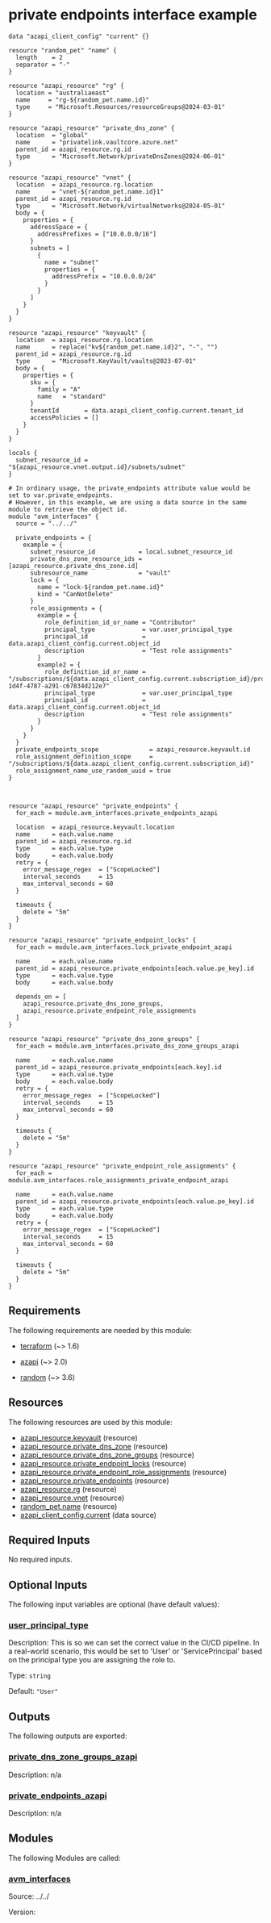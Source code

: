 <!-- BEGIN_TF_DOCS -->
# private endpoints interface example

```hcl
data "azapi_client_config" "current" {}

resource "random_pet" "name" {
  length    = 2
  separator = "-"
}

resource "azapi_resource" "rg" {
  location = "australiaeast"
  name     = "rg-${random_pet.name.id}"
  type     = "Microsoft.Resources/resourceGroups@2024-03-01"
}

resource "azapi_resource" "private_dns_zone" {
  location  = "global"
  name      = "privatelink.vaultcore.azure.net"
  parent_id = azapi_resource.rg.id
  type      = "Microsoft.Network/privateDnsZones@2024-06-01"
}

resource "azapi_resource" "vnet" {
  location  = azapi_resource.rg.location
  name      = "vnet-${random_pet.name.id}1"
  parent_id = azapi_resource.rg.id
  type      = "Microsoft.Network/virtualNetworks@2024-05-01"
  body = {
    properties = {
      addressSpace = {
        addressPrefixes = ["10.0.0.0/16"]
      }
      subnets = [
        {
          name = "subnet"
          properties = {
            addressPrefix = "10.0.0.0/24"
          }
        }
      ]
    }
  }
}

resource "azapi_resource" "keyvault" {
  location  = azapi_resource.rg.location
  name      = replace("kv${random_pet.name.id}2", "-", "")
  parent_id = azapi_resource.rg.id
  type      = "Microsoft.KeyVault/vaults@2023-07-01"
  body = {
    properties = {
      sku = {
        family = "A"
        name   = "standard"
      }
      tenantId       = data.azapi_client_config.current.tenant_id
      accessPolicies = []
    }
  }
}

locals {
  subnet_resource_id = "${azapi_resource.vnet.output.id}/subnets/subnet"
}

# In ordinary usage, the private_endpoints attribute value would be set to var.private_endpoints.
# However, in this example, we are using a data source in the same module to retrieve the object id.
module "avm_interfaces" {
  source = "../../"

  private_endpoints = {
    example = {
      subnet_resource_id            = local.subnet_resource_id
      private_dns_zone_resource_ids = [azapi_resource.private_dns_zone.id]
      subresource_name              = "vault"
      lock = {
        name = "lock-${random_pet.name.id}"
        kind = "CanNotDelete"
      }
      role_assignments = {
        example = {
          role_definition_id_or_name = "Contributor"
          principal_type             = var.user_principal_type
          principal_id               = data.azapi_client_config.current.object_id
          description                = "Test role assignments"
        }
        example2 = {
          role_definition_id_or_name = "/subscriptions/${data.azapi_client_config.current.subscription_id}/providers/Microsoft.Authorization/roleDefinitions/4d97b98b-1d4f-4787-a291-c67834d212e7"
          principal_type             = var.user_principal_type
          principal_id               = data.azapi_client_config.current.object_id
          description                = "Test role assignments"
        }
      }
    }
  }
  private_endpoints_scope              = azapi_resource.keyvault.id
  role_assignment_definition_scope     = "/subscriptions/${data.azapi_client_config.current.subscription_id}"
  role_assignment_name_use_random_uuid = true
}



resource "azapi_resource" "private_endpoints" {
  for_each = module.avm_interfaces.private_endpoints_azapi

  location  = azapi_resource.keyvault.location
  name      = each.value.name
  parent_id = azapi_resource.rg.id
  type      = each.value.type
  body      = each.value.body
  retry = {
    error_message_regex  = ["ScopeLocked"]
    interval_seconds     = 15
    max_interval_seconds = 60
  }

  timeouts {
    delete = "5m"
  }
}

resource "azapi_resource" "private_endpoint_locks" {
  for_each = module.avm_interfaces.lock_private_endpoint_azapi

  name      = each.value.name
  parent_id = azapi_resource.private_endpoints[each.value.pe_key].id
  type      = each.value.type
  body      = each.value.body

  depends_on = [
    azapi_resource.private_dns_zone_groups,
    azapi_resource.private_endpoint_role_assignments
  ]
}

resource "azapi_resource" "private_dns_zone_groups" {
  for_each = module.avm_interfaces.private_dns_zone_groups_azapi

  name      = each.value.name
  parent_id = azapi_resource.private_endpoints[each.key].id
  type      = each.value.type
  body      = each.value.body
  retry = {
    error_message_regex  = ["ScopeLocked"]
    interval_seconds     = 15
    max_interval_seconds = 60
  }

  timeouts {
    delete = "5m"
  }
}

resource "azapi_resource" "private_endpoint_role_assignments" {
  for_each = module.avm_interfaces.role_assignments_private_endpoint_azapi

  name      = each.value.name
  parent_id = azapi_resource.private_endpoints[each.value.pe_key].id
  type      = each.value.type
  body      = each.value.body
  retry = {
    error_message_regex  = ["ScopeLocked"]
    interval_seconds     = 15
    max_interval_seconds = 60
  }

  timeouts {
    delete = "5m"
  }
}
```

<!-- markdownlint-disable MD033 -->
## Requirements

The following requirements are needed by this module:

- <a name="requirement_terraform"></a> [terraform](#requirement\_terraform) (~> 1.6)

- <a name="requirement_azapi"></a> [azapi](#requirement\_azapi) (~> 2.0)

- <a name="requirement_random"></a> [random](#requirement\_random) (~> 3.6)

## Resources

The following resources are used by this module:

- [azapi_resource.keyvault](https://registry.terraform.io/providers/azure/azapi/latest/docs/resources/resource) (resource)
- [azapi_resource.private_dns_zone](https://registry.terraform.io/providers/azure/azapi/latest/docs/resources/resource) (resource)
- [azapi_resource.private_dns_zone_groups](https://registry.terraform.io/providers/azure/azapi/latest/docs/resources/resource) (resource)
- [azapi_resource.private_endpoint_locks](https://registry.terraform.io/providers/azure/azapi/latest/docs/resources/resource) (resource)
- [azapi_resource.private_endpoint_role_assignments](https://registry.terraform.io/providers/azure/azapi/latest/docs/resources/resource) (resource)
- [azapi_resource.private_endpoints](https://registry.terraform.io/providers/azure/azapi/latest/docs/resources/resource) (resource)
- [azapi_resource.rg](https://registry.terraform.io/providers/azure/azapi/latest/docs/resources/resource) (resource)
- [azapi_resource.vnet](https://registry.terraform.io/providers/azure/azapi/latest/docs/resources/resource) (resource)
- [random_pet.name](https://registry.terraform.io/providers/hashicorp/random/latest/docs/resources/pet) (resource)
- [azapi_client_config.current](https://registry.terraform.io/providers/azure/azapi/latest/docs/data-sources/client_config) (data source)

<!-- markdownlint-disable MD013 -->
## Required Inputs

No required inputs.

## Optional Inputs

The following input variables are optional (have default values):

### <a name="input_user_principal_type"></a> [user\_principal\_type](#input\_user\_principal\_type)

Description: This is so we can set the correct value in the CI/CD pipeline. In a real-world scenario, this would be set to 'User' or 'ServicePrincipal' based on the principal type you are assigning the role to.

Type: `string`

Default: `"User"`

## Outputs

The following outputs are exported:

### <a name="output_private_dns_zone_groups_azapi"></a> [private\_dns\_zone\_groups\_azapi](#output\_private\_dns\_zone\_groups\_azapi)

Description: n/a

### <a name="output_private_endpoints_azapi"></a> [private\_endpoints\_azapi](#output\_private\_endpoints\_azapi)

Description: n/a

## Modules

The following Modules are called:

### <a name="module_avm_interfaces"></a> [avm\_interfaces](#module\_avm\_interfaces)

Source: ../../

Version:

<!-- END_TF_DOCS -->